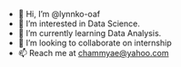 - 👋 Hi, I’m @lynnko-oaf
- 👀 I’m interested in Data Science.
- 🌱 I’m currently learning Data Analysis.
- 💞️ I’m looking to collaborate on internship
- 📫 Reach me at chammyae@yahoo.com

<!---
lynnko-oaf/lynnko-oaf is a ✨ special ✨ repository because its `README.md` (this file) appears on your GitHub profile.
You can click the Preview link to take a look at your changes.
--->
